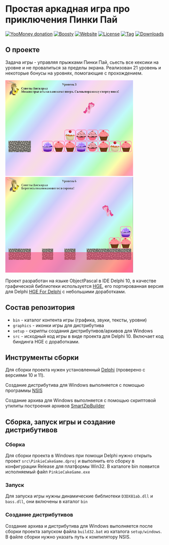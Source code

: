 # Простая аркадная игра про приключения Пинки Пай

[![YooMoney donation](https://img.shields.io/badge/Donation-Yoo.money-blue.svg)](https://yoomoney.ru/to/41001497003495)
[![Boosty](https://img.shields.io/badge/Boosty-donate-orange.svg)](https://boosty.to/ponygames)
[![Website](https://img.shields.io/badge/Website-tav--developer.itch.io-29a662.svg)](https://tav-developer.itch.io)
[![License](https://img.shields.io/badge/License-MIT0-darkgray.svg)](#)
[![Tag](https://img.shields.io/github/v/tag/tereshenkovav/PinkieCakeGame?color=00c2e8)](#)
[![Downloads](https://img.shields.io/github/downloads/tereshenkovav/PinkieCakeGame/total?color=c87bff)](#)

## О проекте

Задача игры - управляя прыжками Пинки Пай, сьесть все кексики на уровне и
не провалиться за пределы экрана. Реализован 21 уровень и некоторые бонусы на уровнях, помогающие с прохождением.

![PinkieCakeGame](screen1.png) ![PinkieCakeGame](screen2.png)

Проект разработан на языке ObjectPascal в IDE Delphi 10, в качестве графической библиотеки
используется [HGE](https://sourceforge.net/projects/hge/), его портированная версия для Delphi [HGE For Delphi](https://sourceforge.net/projects/hgefordelphi/)
с небольшими доработками.

## Состав репозитория

* `bin` - каталог контента игры (графика, звуки, тексты, уровни)
* `graphics` - иконки игры для дистрибутива
* `setup` - скрипты создания дистрибутивов/архивов для Windows
* `src` - исходный код игры в виде проекта для Delphi 10. Включает код биндинга HGE с доработками.

## Инструменты сборки

Для сборки проекта нужен установленный
[Delphi](https://delphi.embarcadero.com/)
(проверено с версиями 10 и 11).

Создание дистрибутива для Windows выполняется с помощью программы
[NSIS](https://nsis.sourceforge.io)

Создание архива для Windows выполняется с помощью скриптовой утилиты построения архивов
[SmartZipBuilder](https://github.com/tereshenkovav/SmartZipBuilder)

## Сборка, запуск игры и создание дистрибутивов

### Сборка

Для сборки проекта в Windows при помощи Delphi нужно открыть проект
`src\PinkieCakeGame.dproj` и выполнить его сборку в конфигурации Release для платформы Win32.
В каталоге bin появится исполняемый файл `PinkieCakeGame.exe`

### Запуск

Для запуска игры нужны динамические библиотеки `D3DX81ab.dll` и `bass.dll`, они включены в каталог `bin`

### Создание дистрибутивов

Создание архива и дистрибутива для Windows выполняется
после сборки проекта запуском файла `build32.bat`
из каталога `setup/windows`.\
В файле сборки нужно указать путь к компилятору NSIS.
